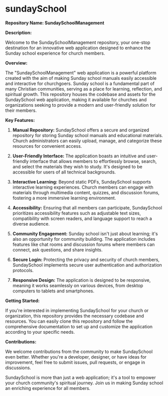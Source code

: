 # sundaySchool
**Repository Name: SundaySchoolManagement**

**Description:**

Welcome to the SundaySchoolManagement repository, your one-stop destination for an innovative web application designed to enhance the Sunday school experience for church members. 

**Overview:**

The "SundaySchoolManagement" web application is a powerful platform created with the aim of making Sunday school manuals easily accessible and interactive for churchgoers. Sunday school is a fundamental part of many Christian communities, serving as a place for learning, reflection, and spiritual growth. This repository houses the codebase and assets for the SundaySchool web application, making it available for churches and organizations seeking to provide a modern and user-friendly solution for their members.

**Key Features:**

1. **Manual Repository:** SundaySchool offers a secure and organized repository for storing Sunday school manuals and educational materials. Church administrators can easily upload, manage, and categorize these resources for convenient access.

2. **User-Friendly Interface:** The application boasts an intuitive and user-friendly interface that allows members to effortlessly browse, search, and select the materials they wish to study. It's designed to be accessible for users of all technical backgrounds.

3. **Interactive Learning:** Beyond static PDFs, SundaySchool supports interactive learning experiences. Church members can engage with materials through multimedia content, quizzes, and discussion forums, fostering a more immersive learning environment.

4. **Accessibility:** Ensuring that all members can participate, SundaySchool prioritizes accessibility features such as adjustable text sizes, compatibility with screen readers, and language support to reach a diverse audience.

5. **Community Engagement:** Sunday school isn't just about learning; it's also an opportunity for community building. The application includes features like chat rooms and discussion forums where members can connect, ask questions, and share insights.

6. **Secure Login:** Protecting the privacy and security of church members, SundaySchool implements secure user authentication and authorization protocols.

7. **Responsive Design:** The application is designed to be responsive, meaning it works seamlessly on various devices, from desktop computers to tablets and smartphones.

**Getting Started:**

If you're interested in implementing SundaySchool for your church or organization, this repository provides the necessary codebase and resources. You can easily clone this repository and follow the comprehensive documentation to set up and customize the application according to your specific needs.

**Contributions:**

We welcome contributions from the community to make SundaySchool even better. Whether you're a developer, designer, or have ideas for improvement, feel free to submit issues, pull requests, or engage in discussions.

SundaySchool is more than just a web application; it's a tool to empower your church community's spiritual journey. Join us in making Sunday school an enriching experience for all members.
